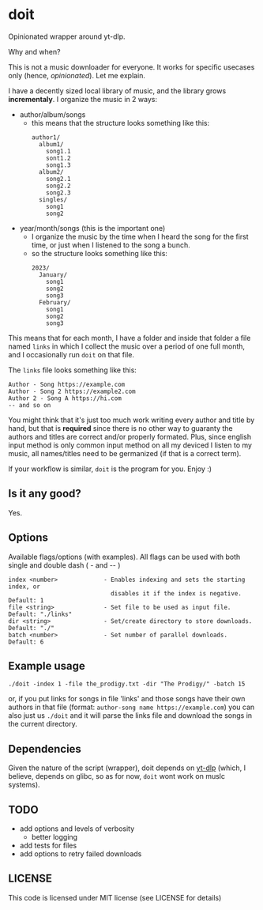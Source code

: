 # doit

Opinionated wrapper around yt-dlp.

Why and when?

This is not a music downloader for everyone. It works for specific usecases only
(hence, _opinionated_). Let me explain.

I have a decently sized local library of music, and the library grows
**incrementaly**. I organize the music in 2 ways:

- author/album/songs
  - this means that the structure looks something like this:
    ```
    author1/
      album1/
        song1.1
        sont1.2
        song1.3
      album2/
        song2.1
        song2.2
        song2.3
      singles/
        song1
        song2
    ```
- year/month/songs (this is the important one)
  - I organize the music by the time when I heard the song for the first time,
    or just when I listened to the song a bunch.
  - so the structure looks something like this:
    ```
    2023/
      January/
        song1
        song2
        song3
      February/
        song1
        song2
        song3
    ```

This means that for each month, I have a folder and inside that folder a file
named `links` in which I collect the music over a period of one full month, and
I occasionally run `doit` on that file.

The `links` file looks something like this:

```
Author - Song https://example.com
Author - Song 2 https://example2.com
Author 2 - Song A https://hi.com
-- and so on
```

You might think that it's just too much work writing every author and title by
hand, but that is **required** since there is no other way to guaranty the
authors and titles are correct and/or properly formated. Plus, since english
input method is only common input method on all my deviced I listen to my music,
all names/titles need to be germanized (if that is a correct term).

If your workflow is similar, `doit` is the program for you. Enjoy :)

## Is it any good?

Yes.

## Options

Available flags/options (with examples). All flags can be used with both single 
and double dash ( - and -- )

```
index <number>             - Enables indexing and sets the starting index, or 
                             disables it if the index is negative. Default: 1
file <string>              - Set file to be used as input file. Default: "./links"
dir <string>               - Set/create directory to store downloads. Default: "./"
batch <number>             - Set number of parallel downloads. Default: 6
```

## Example usage

`./doit -index 1 -file the_prodigy.txt -dir "The Prodigy/" -batch 15`

or, if you put links for songs in file 'links' and those songs have their own
authors in that file (format: `author-song name https://example.com`) you can
also just us `./doit` and it will parse the links file and download the songs in
the current directory.

## Dependencies

Given the nature of the script (wrapper), doit depends on
[yt-dlp](https://github.com/yt-dlp/yt-dlp) (which, I believe, depends on glibc,
so as for now, `doit` wont work on muslc systems).

## TODO

- add options and levels of verbosity
  - better logging
- add tests for files
- add options to retry failed downloads 

## LICENSE

This code is licensed under MIT license (see LICENSE for details)